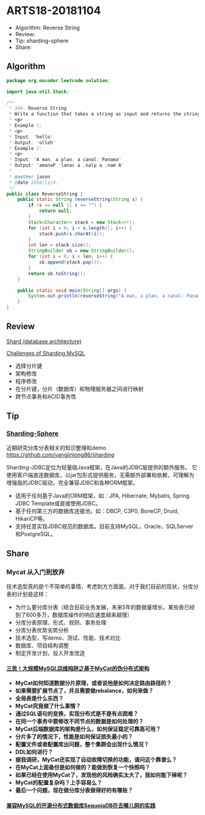 # ARTS18-20181104

- Algorithm: Reverse String
- Review: 
- Tip: sharding-sphere
- Share: 

## Algorithm

```java
package org.nocoder.leetcode.solution;

import java.util.Stack;

/**
 * 344. Reverse String
 * Write a function that takes a string as input and returns the string reversed.
 * <p>
 * Example 1:
 * <p>
 * Input: "hello"
 * Output: "olleh"
 * Example 2:
 * <p>
 * Input: "A man, a plan, a canal: Panama"
 * Output: "amanaP :lanac a ,nalp a ,nam A"
 *
 * @author jason
 * @date 2018/11/4.
 */
public class ReverseString {
    public static String reverseString(String s) {
        if (s == null || s == "") {
            return null;
        }
        Stack<Character> stack = new Stack<>();
        for (int i = 0; i < s.length(); i++) {
            stack.push(s.charAt(i));
        }
        int len = stack.size();
        StringBuilder sb = new StringBuilder();
        for (int i = 0; i < len; i++) {
            sb.append(stack.pop());
        }
        return sb.toString();
    }

    public static void main(String[] args) {
        System.out.println(reverseString("A man, a plan, a canal: Panama"));
    }
}

```

## Review

[Shard (database architecture)](https://en.wikipedia.org/wiki/Shard_(database_architecture))

[Challenges of Sharding MySQL](https://dzone.com/articles/challenges-of-sharding-mysql)

-  选择分片键
- 架构修改
- 程序修改
- 在分片键，分片（数据库）和物理服务器之间进行映射
- 跨节点事务和ACID事务性

## Tip

### [Sharding-Sphere](http://shardingsphere.io/document/current/cn/)

近期研究分库分表相关的知识整理和demo https://github.com/yangjinlong86/sharding

Sharding-JDBC定位为轻量级Java框架，在Java的JDBC层提供的额外服务。 它使用客户端直连数据库，以jar包形式提供服务，无需额外部署和依赖，可理解为增强版的JDBC驱动，完全兼容JDBC和各种ORM框架。

- 适用于任何基于Java的ORM框架，如：JPA, Hibernate, Mybatis, Spring JDBC Template或直接使用JDBC。
- 基于任何第三方的数据库连接池，如：DBCP, C3P0, BoneCP, Druid, HikariCP等。
- 支持任意实现JDBC规范的数据库。目前支持MySQL，Oracle，SQLServer和PostgreSQL。

## Share

### Mycat 从入门到放弃

技术选型真的是个不简单的事情，考虑到方方面面，对于我们目前的现状，分库分表的计划是这样：

- 为什么要分库分表（结合目前业务发展，未来5年的数据量增长，某些表已经到了600多万，数据库操作的响应速度越来越慢）
- 分库分表原理、形式、规则、事务处理
- 分库分表优势劣势分析
- 技术选型，写demo、测试、性能、技术对比
- 数据库、项目结构调整
- 制定开发计划，投入开发改造

#### [三思！大规模MySQL运维陷阱之基于MyCat的伪分布式架构](https://mp.weixin.qq.com/s/g-ewn9iZeR1abhEG0f9phQ)

- **MyCat如何知道数据分片原理，或者说他是如何决定路由路径的？**
- **如果需要扩展节点了，并且需要做rebalance，如何来做？**
- **全局表是什么东西？**
- **MyCat究竟做了什么事情？**
- **通过SQL语句的变换，实现分布式是不是有点困难？**
- **在同一个事务中要修改不同节点的数据是如何处理的？**
- **MyCat后端数据库的架构是什么，如何保证稳定可靠高可用？**
- **分片多了的情况下，性能是如何保证损失最小的？**
- **配置文件或者配置库出问题，整个集群会出现什么情况？**
- **DDL如何进行？**
- **据我调研，MyCat还实现了自动故障切换的功能，请问这个靠谱么？**
- **在MyCat上面备份是如何做的？能做到恢复一个快照吗？**
- **如果已经在使用MyCat了，发现他的风险确实太大了，我如何能下掉呢？**
- **MyCat的配置复杂吗？上手容易么？**
- **最后一个问题，现在做分库分表做得好的有哪些？**

#### [兼容MySQL的开源分布式数据库SequoiaDB在去哪儿网的实践](https://mp.weixin.qq.com/s?__biz=MzU0MDExOTUyMg==&mid=2247484366&idx=1&sn=a0266d3c8c639dac23d49fc910d28c19&scene=21#wechat_redirect)